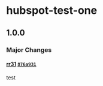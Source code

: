 # hubspot-test-one

## 1.0.0

### Major Changes

#### [rr31](https://github.com/revanth104) [`876a931`](https://github.com/revanth104/react-vite-monorepo/commit/876a931ff4e7d33d7fa130f1957c12585110e5fb)

test
